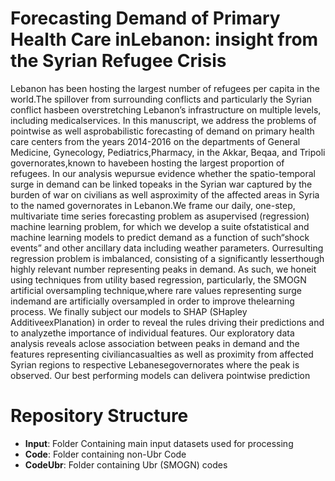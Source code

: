 # Forecasting Demand of Primary Health Care inLebanon: insight from the Syrian Refugee Crisis

Lebanon has been hosting the largest number of refugees per capita in the world.The spillover from surrounding conflicts and particularly the Syrian conflict hasbeen overstretching Lebanon’s infrastructure on multiple levels, including medicalservices. In this manuscript, we address the problems of pointwise as well asprobabilistic forecasting of demand on primary health care centers from the years 2014-2016 on the departments of General Medicine, Gynecology, Pediatrics,Pharmacy, in the Akkar, Beqaa, and Tripoli governorates,known to havebeen hosting the largest proportion of refugees. In our analysis wepursue evidence whether the spatio-temporal surge in demand can be linked topeaks in the Syrian war captured by the burden of war on civilians as well asproximity of the affected areas in Syria to the named governorates in Lebanon.We frame our daily, one-step, multivariate time series forecasting problem as asupervised (regression) machine learning problem, for which we develop a suite ofstatistical and machine learning models to predict demand as a function of such“shock events” and other ancillary data including weather parameters. Ourresulting regression problem is imbalanced, consisting of a significantly lesserthough highly relevant number representing peaks in demand. As such, we honeit using techniques from utility based regression, particularly, the SMOGN artificial oversampling technique,where rare values representing surge indemand are artificially oversampled in order to improve thelearning process. We finally subject our models to SHAP (SHapley AdditiveexPlanation) in order to reveal the rules driving their predictions and to analyzethe importance of individual features. Our exploratory data analysis reveals aclose association between peaks in demand and the features representing civiliancasualties as well as proximity from affected Syrian regions to respective Lebanesegovernorates where the peak is observed. Our best performing models can delivera pointwise prediction

# Repository Structure
  - **Input**: Folder Containing main input datasets used for processing
  - **Code**: Folder containing non-Ubr Code
  - **CodeUbr**: Folder containing Ubr (SMOGN) codes
